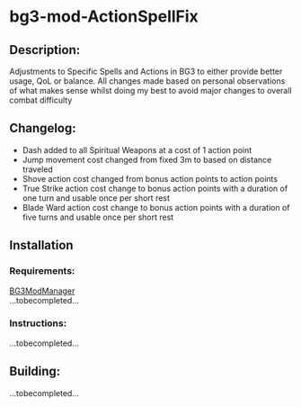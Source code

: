 # bg3-mod-ActionSpellFix
## Description:
Adjustments to Specific Spells and Actions in BG3 to either provide better usage, QoL or balance.
All changes made based on personal observations of what makes sense whilst doing my best to avoid major changes to overall combat difficulty

## Changelog:
- Dash added to all Spiritual Weapons at a cost of 1 action point
- Jump movement cost changed from fixed 3m to based on distance traveled
- Shove action cost changed from bonus action points to action points
- True Strike action cost change to bonus action points with a duration of one turn and usable once per short rest
- Blade Ward action cost change to bonus action points with a duration of five turns and usable once per short rest

## Installation
### Requirements:
[BG3ModManager](https://github.com/LaughingLeader/BG3ModManager/releases/latest)  
...tobecompleted...


### Instructions:
...tobecompleted...

## Building:
...tobecompleted...

